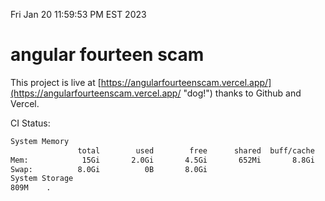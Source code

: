 Fri Jan 20 11:59:53 PM EST 2023

# angular fourteen scam


This project is live at [https://angularfourteenscam.vercel.app/](https://angularfourteenscam.vercel.app/ "dog!") thanks to Github and Vercel.

CI Status: 

```bash
System Memory
               total        used        free      shared  buff/cache   available
Mem:            15Gi       2.0Gi       4.5Gi       652Mi       8.8Gi        12Gi
Swap:          8.0Gi          0B       8.0Gi
System Storage
809M	.
```
